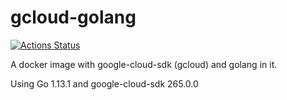 # gcloud-golang

[![Actions Status](https://github.com/luca-rand/gcloud-golang-docker/workflows/docker/badge.svg)](https://github.com/luca-rand/gcloud-golang-docker/actions)

A docker image with google-cloud-sdk (gcloud) and golang in it.

Using Go 1.13.1 and google-cloud-sdk 265.0.0
